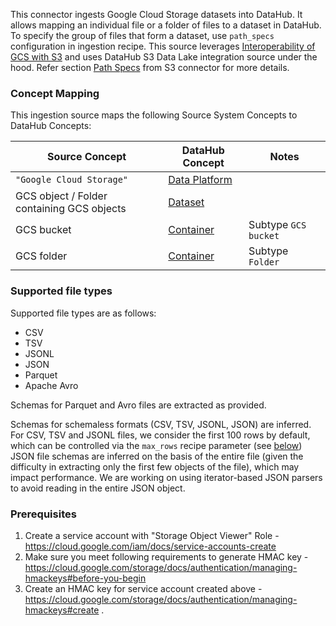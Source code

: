 This connector ingests Google Cloud Storage datasets into DataHub. It allows mapping an individual file or a folder of files to a dataset in DataHub.
To specify the group of files that form a dataset, use `path_specs` configuration in ingestion recipe. This source leverages [Interoperability of GCS with S3](https://cloud.google.com/storage/docs/interoperability)
and uses DataHub S3 Data Lake integration source under the hood. Refer section [Path Specs](https://docs.datahub.com/docs/generated/ingestion/sources/s3/#path-specs) from S3 connector for more details.

### Concept Mapping

This ingestion source maps the following Source System Concepts to DataHub Concepts:

| Source Concept                             | DataHub Concept                                                                            | Notes                |
| ------------------------------------------ | ------------------------------------------------------------------------------------------ | -------------------- |
| `"Google Cloud Storage"`                   | [Data Platform](https://docs.datahub.com/docs/generated/metamodel/entities/dataplatform/) |                      |
| GCS object / Folder containing GCS objects | [Dataset](https://docs.datahub.com/docs/generated/metamodel/entities/dataset/)            |                      |
| GCS bucket                                 | [Container](https://docs.datahub.com/docs/generated/metamodel/entities/container/)        | Subtype `GCS bucket` |
| GCS folder                                 | [Container](https://docs.datahub.com/docs/generated/metamodel/entities/container/)        | Subtype `Folder`     |

### Supported file types

Supported file types are as follows:

- CSV
- TSV
- JSONL
- JSON
- Parquet
- Apache Avro

Schemas for Parquet and Avro files are extracted as provided.

Schemas for schemaless formats (CSV, TSV, JSONL, JSON) are inferred. For CSV, TSV and JSONL files, we consider the first 100 rows by default, which can be controlled via the `max_rows` recipe parameter (see [below](#config-details))
JSON file schemas are inferred on the basis of the entire file (given the difficulty in extracting only the first few objects of the file), which may impact performance.
We are working on using iterator-based JSON parsers to avoid reading in the entire JSON object.

### Prerequisites

1. Create a service account with "Storage Object Viewer" Role - https://cloud.google.com/iam/docs/service-accounts-create
2. Make sure you meet following requirements to generate HMAC key - https://cloud.google.com/storage/docs/authentication/managing-hmackeys#before-you-begin
3. Create an HMAC key for service account created above - https://cloud.google.com/storage/docs/authentication/managing-hmackeys#create .
